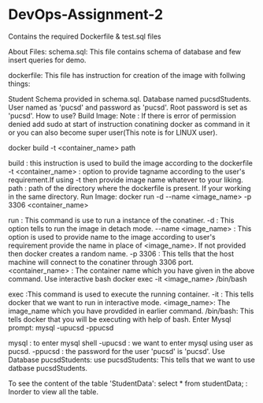 # DevOps-Assignment-2
Contains the required Dockerfile &amp; test.sql files

About Files:
schema.sql:
This file contains schema of database and few insert queries for demo.

dockerfile:
This file has instruction for creation of the image with follwing things:

Student Schema provided in schema.sql.
Database named pucsdStudents.
User named as 'pucsd' and password as 'pucsd'.
Root password is set as 'pucsd'.
How to use?
Build Image:
Note : If there is error of permission denied add sudo at start of instruction conatining docker as command in it or you can also become super user(This note is for LINUX user).

docker build -t <container_name> path

build : this instruction is used to build the image according to the dockerfile
-t <container_name> : option to provide tagname according to the user's requirement.If using -t then provide image name whatever to your liking.
path : path of the directory where the dockerfile is present. If your working in the same directory.
Run Image:
docker run -d --name <image_name> -p 3306 <container_name>

run : This command is use to run a instance of the conatiner.
-d : This option tells to run the image in detach mode.
--name <image_name> : This option is used to provide name to the image according to user's requirement provide the name in place of <image_name>. If not provided then docker creates a random name.
-p 3306 : This tells that the host machine will connect to the conatiner through 3306 port.
<container_name> : The container name which you have given in the above command.
Use interactive bash
docker exec -it <image_name> /bin/bash

exec :This command is used to execute the running container.
-it : This tells docker that we want to run in interactive mode.
<image_name>: The image_name which you have provdided in earlier command.
/bin/bash: This tells docker that you will be executing with help of bash.
Enter Mysql prompt:
mysql -upucsd -ppucsd

mysql : to enter mysql shell
-upucsd : we want to enter mysql using user as pucsd.
-ppucsd : the password for the user 'pucsd' is 'pucsd'.
Use Database pucsdStudents:
use pucsdStudents: This tells that we want to use datbase pucsdStudents.

To see the content of the table 'StudentData':
select * from studentData; : Inorder to view all the table.

